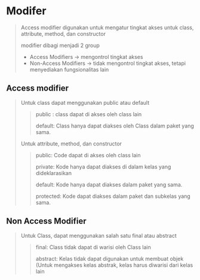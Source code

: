 # Modifer
> Access modifier digunakan untuk mengatur tingkat akses untuk class, attribute, method, dan constructor
> 
> modifier dibagi menjadi 2 group
> - Access Modifiers -> mengontrol tingkat akses
> - Non-Access Modifiers ->  tidak mengontrol tingkat akses, tetapi menyediakan fungsionalitas lain
> 

## Access modifier
> Untuk class dapat menggunakan public atau default
> > public : class dapat di akses oleh class lain
> > 
> > default: Class hanya dapat diakses oleh Class dalam paket yang sama.
>
> Untuk attribute, method, dan constructor
> > public: Code dapat di akses oleh class lain
> >
> > private: Kode hanya dapat diakses di dalam kelas yang dideklarasikan
> >
> > default: Kode hanya dapat diakses dalam paket yang sama.
> >
> > protected: Kode dapat diakses dalam paket dan subkelas yang sama.

## Non Access Modifier
> Untuk Class, dapat menggunakan salah satu final atau abstract
> > final: Class tidak dapat di warisi oleh Class lain
> > 
> > abstract: Kelas tidak dapat digunakan untuk membuat objek (Untuk mengakses kelas abstrak, kelas harus diwarisi dari kelas lain